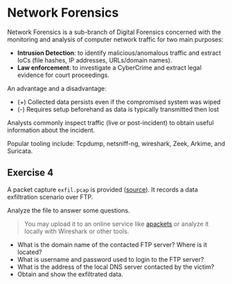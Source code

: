 # Network Forensics

Network Forensics is a sub-branch of Digital Forensics concerned with the monitoring and analysis of computer network traffic for two main purposes:

- **Intrusion Detection**: to identify malicious/anomalous traffic and extract IoCs (file hashes, IP addresses, URLs/domain names).
- **Law enforcement**: to investigate a CyberCrime and extract legal evidence for court proceedings.

An advantage and a disadvantage:

- (+) Collected data persists even if the compromised system was wiped
- (-) Requires setup beforehand as data is typically transmitted then lost

Analysts commonly inspect traffic (live or post-incident) to obtain useful information about the incident.

Popular tooling include: Tcpdump, netsniff-ng, wireshark, Zeek, Arkime, and Suricata.

## Exercise 4

A packet capture `exfil.pcap` is provided ([source](https://www.malware-traffic-analysis.net/2025/01/31/index.html)). It records a data exfiltration scenario over FTP.

Analyze the file to answer some questions.

> You may upload it to an online service like [apackets](https://apackets.com/) or analyze it locally with Wireshark or other tools.

- What is the domain name of the contacted FTP server? Where is it located?
- What is username and password used to login to the FTP server?
- What is the address of the local DNS server contacted by the victim?
- Obtain and show the exfiltrated data.

